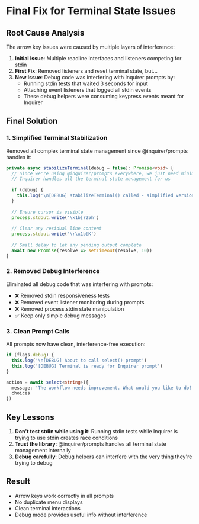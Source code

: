 # Final Fix for Terminal State Issues

## Root Cause Analysis
The arrow key issues were caused by multiple layers of interference:

1. **Initial Issue**: Multiple readline interfaces and listeners competing for stdin
2. **First Fix**: Removed listeners and reset terminal state, but...
3. **New Issue**: Debug code was interfering with Inquirer prompts by:
   - Running stdin tests that waited 3 seconds for input
   - Attaching event listeners that logged all stdin events
   - These debug helpers were consuming keypress events meant for Inquirer

## Final Solution

### 1. Simplified Terminal Stabilization
Removed all complex terminal state management since @inquirer/prompts handles it:

```typescript
private async stabilizeTerminal(debug = false): Promise<void> {
  // Since we're using @inquirer/prompts everywhere, we just need minimal cleanup
  // Inquirer handles all the terminal state management for us
  
  if (debug) {
    this.log('\n[DEBUG] stabilizeTerminal() called - simplified version')
  }
  
  // Ensure cursor is visible
  process.stdout.write('\x1b[?25h')
  
  // Clear any residual line content
  process.stdout.write('\r\x1b[K')
  
  // Small delay to let any pending output complete
  await new Promise(resolve => setTimeout(resolve, 10))
}
```

### 2. Removed Debug Interference
Eliminated all debug code that was interfering with prompts:
- ❌ Removed stdin responsiveness tests
- ❌ Removed event listener monitoring during prompts
- ❌ Removed process.stdin state manipulation
- ✅ Keep only simple debug messages

### 3. Clean Prompt Calls
All prompts now have clean, interference-free execution:

```typescript
if (flags.debug) {
  this.log('\n[DEBUG] About to call select() prompt')
  this.log('[DEBUG] Terminal is ready for Inquirer prompt')
}

action = await select<string>({
  message: 'The workflow needs improvement. What would you like to do?',
  choices
})
```

## Key Lessons

1. **Don't test stdin while using it**: Running stdin tests while Inquirer is trying to use stdin creates race conditions
2. **Trust the library**: @inquirer/prompts handles all terminal state management internally
3. **Debug carefully**: Debug helpers can interfere with the very thing they're trying to debug

## Result
- Arrow keys work correctly in all prompts
- No duplicate menu displays
- Clean terminal interactions
- Debug mode provides useful info without interference
